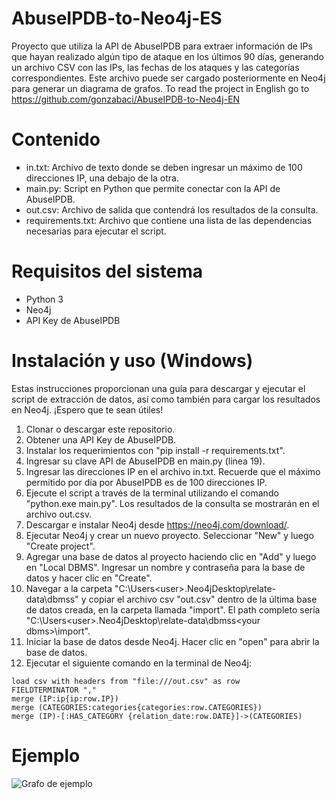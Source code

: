 # AbuseIPDB-to-Neo4j-ES
Proyecto que utiliza la API de AbuseIPDB para extraer información de IPs que hayan realizado algún tipo de ataque en los últimos 90 días, generando un archivo CSV con las IPs, las fechas de los ataques y las categorías correspondientes. Este archivo puede ser cargado posteriormente en Neo4j para generar un diagrama de grafos.
To read the project in English go to https://github.com/gonzabaci/AbuseIPDB-to-Neo4j-EN
# Contenido
* in.txt: Archivo de texto donde se deben ingresar un máximo de 100 direcciones IP, una debajo de la otra.
* main.py: Script en Python que permite conectar con la API de AbuseIPDB.
* out.csv: Archivo de salida que contendrá los resultados de la consulta.
* requirements.txt: Archivo que contiene una lista de las dependencias necesarias para ejecutar el script.
  
# Requisitos del sistema
* Python 3
* Neo4j
* API Key de AbuseIPDB

# Instalación y uso (Windows)
Estas instrucciones proporcionan una guía para descargar y ejecutar el script de extracción de datos, así como también para cargar los resultados en Neo4j. ¡Espero que te sean útiles!

1. Clonar o descargar este repositorio.
2. Obtener una API Key de AbuseIPDB.
3. Instalar los requerimientos con "pip install -r requirements.txt".
4. Ingresar su clave API de AbuseIPDB en main.py (linea 19).
5. Ingresar las direcciones IP en el archivo in.txt. Recuerde que el máximo permitido por día por AbuseIPDB es de 100 direcciones IP.
6. Ejecute el script a través de la terminal utilizando el comando "python.exe main.py". Los resultados de la consulta se mostrarán en el archivo out.csv.
7. Descargar e instalar Neo4j desde https://neo4j.com/download/.
8. Ejecutar Neo4j y crear un nuevo proyecto. Seleccionar "New" y luego "Create project".
9. Agregar una base de datos al proyecto haciendo clic en "Add" y luego en "Local DBMS". Ingresar un nombre y contraseña para la base de datos y hacer clic en "Create".
10. Navegar a la carpeta "C:\Users\<user>\.Neo4jDesktop\relate-data\dbmss" y copiar el archivo csv "out.csv" dentro de la última base de datos creada, en la carpeta llamada "import". El path completo sería "C:\Users\<user>\.Neo4jDesktop\relate-data\dbmss\<your dbms>\import".
11. Iniciar la base de datos desde Neo4j. Hacer clic en "open" para abrir la base de datos.
12. Ejecutar el siguiente comando en la terminal de Neo4j:

```
load csv with headers from "file:///out.csv" as row
FIELDTERMINATOR ","
merge (IP:ip{ip:row.IP})
merge (CATEGORIES:categories{categories:row.CATEGORIES})
merge (IP)-[:HAS_CATEGORY {relation_date:row.DATE}]->(CATEGORIES)
```
# Ejemplo
![Grafo de ejemplo](https://i.imgur.com/hepYpGi.jpeg)

